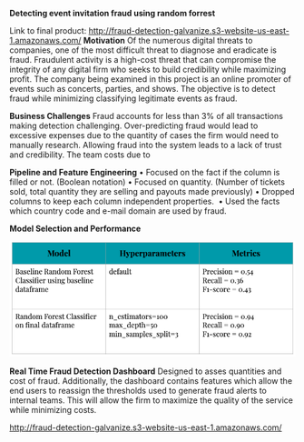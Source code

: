 <b>Detecting event invitation fraud using random forrest</b>

Link to final product: http://fraud-detection-galvanize.s3-website-us-east-1.amazonaws.com/
<b>Motivation</b>
		Of the numerous digital threats to companies, one of the most difficult threat to diagnose and eradicate is fraud. Fraudulent activity is a high-cost threat that can compromise the integrity of any digital firm who seeks to build credibility while maximizing profit. The company being examined in this project is an online promoter of events such as concerts, parties, and shows. The objective is to detect fraud while minimizing classifying legitimate events as fraud.


<b>Business Challenges</b>
		Fraud accounts for less than 3% of all transactions making detection challenging. Over-predicting fraud would lead to excessive expenses due to the quantity of cases the firm would need to manually research. Allowing fraud into the system leads to a lack of trust and credibility. The team   costs due to 

<b>Pipeline and Feature Engineering</b>
	•	Focused on the fact if the column is filled or not. (Boolean notation)
	•	Focused on quantity. (Number of tickets sold, total quantity they are selling and payouts made previously)
	•	Dropped columns to keep each column independent properties. 
	•	Used the facts which country code and e-mail domain are used by fraud. 

<b>Model Selection and Performance</b>


<img src='images/model.png'>

<b>Real Time Fraud Detection Dashboard</b>
		Designed to asses quantities and cost of fraud. Additionally, the dashboard contains features which allow the end users to reassign the thresholds used to generate fraud alerts to internal teams. This will allow the firm to maximize the quality of the service while minimizing costs.

http://fraud-detection-galvanize.s3-website-us-east-1.amazonaws.com/
